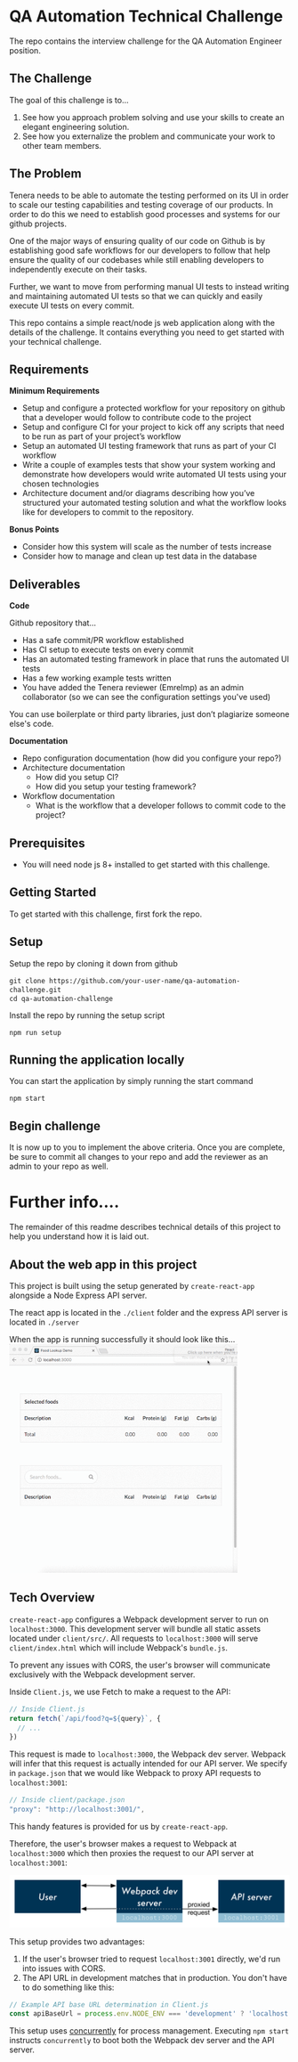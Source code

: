# QA Automation Technical Challenge

The repo contains the interview challenge for the QA Automation Engineer position.

## The Challenge

The goal of this challenge is to...
1. See how you approach problem solving and use your skills to create an elegant engineering solution. 
2. See how you externalize the problem and communicate your work to other team members.


## The Problem

Tenera needs to be able to automate the testing performed on its UI in order to scale our testing capabilities and testing coverage of our products. In order to do this we need to establish good processes and systems for our github projects. 

One of the major ways of ensuring quality of our code on Github is by establishing good safe workflows for our developers to follow that help ensure the quality of our codebases while still enabling developers to independently execute on their tasks.

Further, we want to move from performing manual UI tests to instead writing and maintaining automated UI tests so that we can quickly and easily execute UI tests on every commit.

This repo contains a simple react/node js web application along with the details of the challenge. It contains everything you need to get started with your technical challenge.


## Requirements

**Minimum Requirements**
* Setup and configure a protected workflow for your repository on github that a developer would follow to contribute code to the project
* Setup and configure CI for your project to kick off any scripts that need to be run as part of your project’s workflow
* Setup an automated UI testing framework that runs as part of your CI workflow
* Write a couple of examples tests that show your system working and demonstrate how developers would write automated UI tests using your chosen technologies
* Architecture document and/or diagrams describing how you’ve structured your automated testing solution and what the workflow looks like for developers to commit to the repository.

**Bonus Points**
* Consider how this system will scale as the number of tests increase
* Consider how to manage and clean up test data in the database


## Deliverables

**Code**

Github repository that…
* Has a safe commit/PR workflow established
* Has CI setup to execute tests on every commit
* Has an automated testing framework in place that runs the automated UI tests
* Has a few working example tests written
* You have added the Tenera reviewer (EmreImp) as an admin collaborator (so we can see the configuration settings you've used)

You can use boilerplate or third party libraries, just don’t plagiarize someone else's code.

**Documentation**
* Repo configuration documentation (how did you configure your repo?)
* Architecture documentation 
  * How did you setup CI? 
  * How did you setup your testing framework?
* Workflow documentation
  * What is the workflow that a developer follows to commit code to the project?


## Prerequisites
* You will need node js 8+ installed to get started with this challenge.

## Getting Started

To get started with this challenge, first fork the repo. 

## Setup
Setup the repo by cloning it down from github
```
git clone https://github.com/your-user-name/qa-automation-challenge.git
cd qa-automation-challenge
```

Install the repo by running the setup script
```
npm run setup
```

## Running the application locally
You can start the application by simply running the start command
```
npm start
```

## Begin challenge
It is now up to you to implement the above criteria. Once you are complete, be
sure to commit all changes to your repo and add the reviewer as an admin to your
repo as well.


# Further info....
The remainder of this readme describes technical details of this project to help
you understand how it is laid out.

## About the web app in this project
This project is built using the setup generated by `create-react-app` alongside a Node Express API server.

The react app is located in the `./client` folder and the express API server is located in `./server`

When the app is running successfully it should look like this...
![](./usage-demo.gif)


## Tech Overview

`create-react-app` configures a Webpack development server to run on `localhost:3000`. This development server will bundle all static assets located under `client/src/`. All requests to `localhost:3000` will serve `client/index.html` which will include Webpack's `bundle.js`.

To prevent any issues with CORS, the user's browser will communicate exclusively with the Webpack development server.

Inside `Client.js`, we use Fetch to make a request to the API:

```js
// Inside Client.js
return fetch(`/api/food?q=${query}`, {
  // ...
})
```

This request is made to `localhost:3000`, the Webpack dev server. Webpack will infer that this request is actually intended for our API server. We specify in `package.json` that we would like Webpack to proxy API requests to `localhost:3001`:

```js
// Inside client/package.json
"proxy": "http://localhost:3001/",
```

This handy features is provided for us by `create-react-app`.

Therefore, the user's browser makes a request to Webpack at `localhost:3000` which then proxies the request to our API server at `localhost:3001`:

![](./flow-diagram.png)

This setup provides two advantages:

1. If the user's browser tried to request `localhost:3001` directly, we'd run into issues with CORS.
2. The API URL in development matches that in production. You don't have to do something like this:

```js
// Example API base URL determination in Client.js
const apiBaseUrl = process.env.NODE_ENV === 'development' ? 'localhost:3001' : '/'
```

This setup uses [concurrently](https://github.com/kimmobrunfeldt/concurrently) for process management. Executing `npm start` instructs `concurrently` to boot both the Webpack dev server and the API server.
